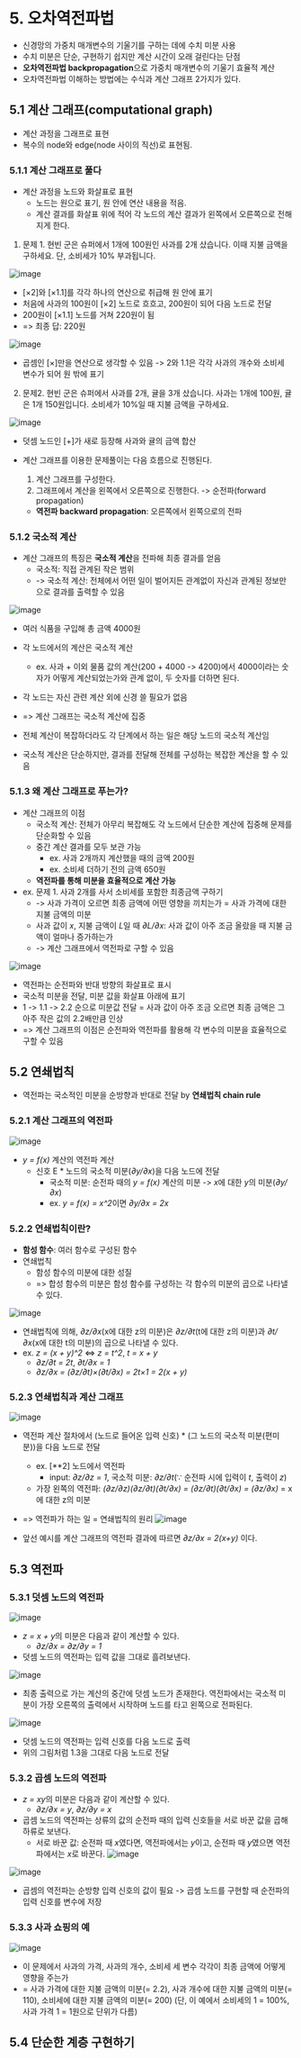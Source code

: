 # 5. 오차역전파법
- 신경망의 가중치 매개변수의 기울기를 구하는 데에 수치 미분 사용
- 수치 미분은 단순, 구현하기 쉽지만 계산 시간이 오래 걸린다는 단점
- **오차역전파법 backpropagation**으로 가중치 매개변수의 기울기 효율적 계산
- 오차역전파법 이해하는 방법에는 수식과 계산 그래프 2가지가 있다.
## 5.1 계산 그래프(computational graph)
- 계산 과정을 그래프로 표현
- 복수의 node와 edge(node 사이의 직선)로 표현됨.
### 5.1.1 계산 그래프로 풀다
- 계산 과정을 노드와 화살표로 표현
	- 노드는 원으로 표기, 원 안에 연산 내용을 적음.
	- 계산 결과를 화살표 위에 적어 각 노드의 계산 결과가 왼쪽에서 오른쪽으로 전해지게 한다.
1. 문제 1. 현빈 군은 슈퍼에서 1개에 100원인 사과를 2개 샀습니다. 이때 지불 금액을 구하세요. 단, 소비세가 10% 부과됩니다.

![image](https://user-images.githubusercontent.com/61455647/115502537-06fb2c00-a2b0-11eb-985d-1ffd1af23ebf.png)

-  [×2]와 [×1.1]를 각각 하나의 연산으로 취급해 원 안에 표기
- 처음에 사과의 100원이 [×2] 노드로 흐흐고, 200원이 되어 다음 노드로 전달
- 200원이 [×1.1] 노드를 거쳐 220원이 됨
- => 최종 답: 220원

![image](https://user-images.githubusercontent.com/61455647/115502851-8be64580-a2b0-11eb-82d7-76bc2f55b31a.png)

- 곱셈인 [×]만을 연산으로 생각할 수 있음 -> 2와 1.1은 각각 사과의 개수와 소비세 변수가 되어 원 밖에 표기

2. 문제2. 현빈 군은 슈퍼에서 사과를 2개, 귤을 3개 샀습니다. 사과는 1개에 100원, 귤은 1개 150원입니다. 소비세가 10%일 때 지불 금액을 구하세요.

![image](https://user-images.githubusercontent.com/61455647/115503526-84736c00-a2b1-11eb-8558-25b77a55afbd.png)

- 덧셈 노드인 [+]가 새로 등장해 사과와 귤의 금액 합산

- 계산 그래프를 이용한 문제풀이는 다음 흐름으로 진행된다.
	1. 계산 그래프를 구성한다.
	2. 그래프에서 계산을 왼쪽에서 오른쪽으로 진행한다. -> 순전파(forward propagation)
	- **역전파 backward propagation**: 오른쪽에서 왼쪽으로의 전파

### 5.1.2 국소적 계산
- 계산 그래프의 특징은 **국소적 계산**을 전파해 최종 결과를 얻음
	- 국소적: 직접 관계된 작은 범위
	- -> 국소적 계산: 전체에서 어떤 일이 벌어지든 관계없이 자신과 관계된 정보만으로 결과를 출력할 수 있음

![image](https://user-images.githubusercontent.com/61455647/115504559-19c33000-a2b3-11eb-956b-85d97219a8f7.png)

- 여러 식품을 구입해 총 금액 4000원
- 각 노드에서의 계산은 국소적 계산
	- ex. 사과 + 이외 물품 값의 계산(200 + 4000 -> 4200)에서 4000이라는 숫자가 어떻게 계산되었는가와 관계 없이, 두 숫자를 더하면 된다.

- 각 노드는 자신 관련 계산 외에 신경 쓸 필요가 없음
- => 계산 그래프는 국소적 계산에 집중
- 전체 계산이 복잡하더라도 각 단계에서 하는 일은 해당 노드의 국소적 계산임
- 국소적 계산은 단순하지만, 결과를 전달해 전체를 구성하는 복잡한 계산을 할 수 있음

### 5.1.3 왜 계산 그래프로 푸는가?
- 계산 그래프의 이점
	- 국소적 계산: 전체가 아무리 복잡해도 각 노드에서 단순한 계산에 집중해 문제를 단순화할 수 있음
	- 중간 계산 결과를 모두 보관 가능
		- ex. 사과 2개까지 계산했을 때의 금액 200원
		- ex. 소비세 더하기 전의 금액 650원
	- **역전파를 통해 미분을 효율적으로 계산 가능**
- ex. 문제 1. 사과 2개를 사서 소비세를 포함한 최종금액 구하기
	- -> 사과 가격이 오르면 최종 금액에 어떤 영향을 끼치는가 = 사과 가격에 대한 지불 금액의 미분
	- 사과 값이 *x*, 지불 금액이 *L*일 때 *∂L/∂x*: 사과 값이 아주 조금 올랐을 때 지불 금액이 얼마나 증가하는가
	- -> 계산 그래프에서 역전파로 구할 수 있음

![image](https://user-images.githubusercontent.com/61455647/115506066-6445ac00-a2b5-11eb-9274-0dbad2f0a2fa.png)
- 역전파는 순전파와 반대 방향의 화살표로 표시
- 국소적 미분을 전달, 미분 값을 화살표 아래에 표기
- 1 -> 1.1 -> 2.2 순으로 미분값 전달 = 사과 값이 아주 조금 오르면 최종 금액은 그 아주 작은 값의 2.2배만큼 인상
- => 계산 그래프의 이점은 순전파와 역전파를 활용해 각 변수의 미분을 효율적으로 구할 수 있음
## 5.2 연쇄법칙
- 역전파는 국소적인 미분을 순방향과 반대로 전달 by **연쇄법칙 chain rule**
### 5.2.1 계산 그래프의 역전파
![image](https://user-images.githubusercontent.com/61455647/115507825-92c48680-a2b7-11eb-98f8-936a2b44a572.png)
- *y = f(x)* 계산의 역전파 계산
	- 신호 E * 노드의 국소적 미분(*∂y/∂x*)을 다음 노드에 전달
		- 국소적 미분: 순전파 때의 *y = f(x)* 계산의 미분 -> *x*에 대한 *y*의 미분(*∂y/∂x*)
		- ex. *y = f(x) = x^2*이면 *∂y/∂x = 2x*
### 5.2.2 연쇄법칙이란?
- **함성 함수**: 여러 함수로 구성된 함수
- 연쇄법칙
	- 함성 함수의 미분에 대한 성질
	- => 합성 함수의 미분은 함성 함수를 구성하는 각 함수의 미분의 곱으로 나타낼 수 있다.

![image](https://user-images.githubusercontent.com/61455647/115509360-4d08bd80-a2b9-11eb-81f6-e87220ff8f02.png)

- 연쇄법칙에 의해, *∂z/∂x*(x에 대한 z의 미분)은 *∂z/∂t*(t에 대한 z의 미분)과 *∂t/∂x*(x에 대한 t의 미분)의 곱으로 나타낼 수 있다.
-  ex. *z = (x + y)^2* <=> *z = t^2*, *t = x + y*
	- *∂z/∂t = 2t*, *∂t/∂x = 1*
	- *∂z/∂x = (∂z/∂t)×(∂t/∂x) = 2t×1 = 2(x + y)*
### 5.2.3 연쇄법칙과 계산 그래프
![image](https://user-images.githubusercontent.com/61455647/115510075-40d13000-a2ba-11eb-8a69-81940eac6fa4.png)

- 역전파 계산 절차에서 (노드로 들어온 입력 신호) * (그 노드의 국소적 미분(편미분))을 다음 노드로 전달
	- ex. [**2] 노드에서 역전파
		- input: *∂z/∂z = 1*, 국소적 미분: *∂z/∂t*(∵ 순전파 시에 입력이 *t*, 출력이 *z*)
	- 가장 왼쪽의 역전파: *(∂z/∂z)(∂z/∂t)(∂t/∂x) = (∂z/∂t)(∂t/∂x) = (∂z/∂x)* = x에 대한 z의 미분
- => 역전파가 하는 일 = 연쇄법칙의 원리
![image](https://user-images.githubusercontent.com/61455647/115513306-e20db580-a2bd-11eb-9e32-d736a91eb4cf.png)

- 앞선 예시를 계산 그래프의 역전파 결과에 따르면 *∂z/∂x = 2(x+y)* 이다.

## 5.3 역전파
### 5.3.1 덧셈 노드의 역전파

![image](https://user-images.githubusercontent.com/61455647/115514548-2baad000-a2bf-11eb-95cc-6297e4011f53.png)

- *z = x + y*의 미분은 다음과 같이 계산할 수 있다.
	- *∂z/∂x = ∂z/∂y = 1*
- 덧셈 노드의 역전파는 입력 값을 그대로 흘려보낸다.

![image](https://user-images.githubusercontent.com/61455647/115515757-66613800-a2c0-11eb-9a8b-5890c36043b5.png)

- 최종 출력으로 가는 계산의 중간에 덧셈 노드가 존재한다. 역전파에서는 국소적 미분이 가장 오른쪽의 출력에서 시작하며 노드를 타고 왼쪽으로 전파된다.

![image](https://user-images.githubusercontent.com/61455647/115516423-0d45d400-a2c1-11eb-8661-4243387cd05f.png)

- 덧셈 노드의 역전파는 입력 신호를 다음 노드로 출력
- 위의 그림처럼 1.3을 그대로 다음 노드로 전달

### 5.3.2 곱셈 노드의 역전파
- *z = xy*의 미분은 다음과 같이 계산할 수 있다.
	- *∂z/∂x = y*, *∂z/∂y = x*
- 곱셈 노드의 역전파는 상류의 값의 순전파 때의 입력 신호들을 서로 바꾼 값을 곱해 하류로 보낸다.
	- 서로 바꾼 값: 순전파 때 *x*였다면, 역전파에서는 *y*이고, 순전파 때 *y*였으면 역전파에서는 *x*로 바꾼다.
![image](https://user-images.githubusercontent.com/61455647/115516884-87765880-a2c1-11eb-933d-da13dd1679dc.png)

![image](https://user-images.githubusercontent.com/61455647/115518017-b5a86800-a2c2-11eb-871e-48ef6b5589a1.png)

- 곱셈의 역전파는 순방향 입력 신호의 값이 필요 -> 곱셈 노드를 구현할 때 순전파의 입력 신호를 변수에 저장

### 5.3.3 사과 쇼핑의 예
![image](https://user-images.githubusercontent.com/61455647/115519247-fce32880-a2c3-11eb-80e0-8b535c5dfab0.png)

- 이 문제에서 사과의 가격, 사과의 개수, 소비세 세 변수 각각이 최종 금액에 어떻게 영향을 주는가
- = 사과 가격에 대한 지불 금액의 미분(= 2.2), 사과 개수에 대한 지불 금액의 미분(= 110), 소비세에 대한 지불 금액의 미분(= 200) (단, 이 예에서 소비세의 1 = 100%, 사과 가격 1 = 1원으로 단위가 다름)

## 5.4 단순한 계층 구현하기
